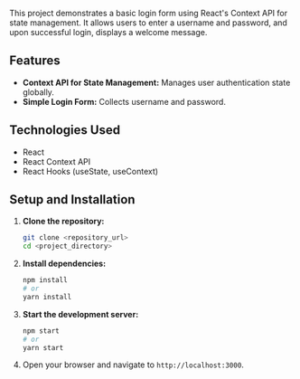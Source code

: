 This project demonstrates a basic login form using React's Context API for state management. It allows users to enter a username and password, and upon successful login, displays a welcome message.

## Features

* **Context API for State Management:** Manages user authentication state globally.
* **Simple Login Form:** Collects username and password.

## Technologies Used

* React
* React Context API
* React Hooks (useState, useContext)

## Setup and Installation

1.  **Clone the repository:**

    ```bash
    git clone <repository_url>
    cd <project_directory>
    ```

2.  **Install dependencies:**

    ```bash
    npm install
    # or
    yarn install
    ```

3.  **Start the development server:**

    ```bash
    npm start
    # or
    yarn start
    ```

4.  Open your browser and navigate to `http://localhost:3000`.

